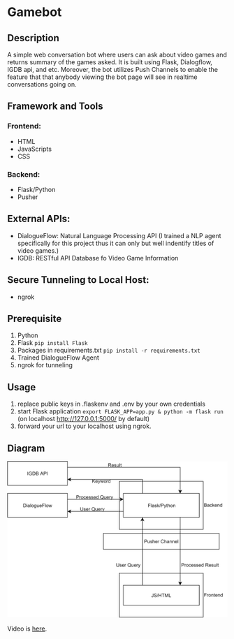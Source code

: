 # Gamebot

## Description
A simple web conversation bot where users can ask about video games and returns summary of the games asked. It is built using Flask, Dialogflow, IGDB api, and etc.
Moreover, the bot utilizes Push Channels to enable the feature that that anybody viewing the bot page will see in realtime conversations going on. 

## Framework and Tools
### Frontend:
* HTML
* JavaScripts
* CSS

### Backend:
* Flask/Python
* Pusher


## External APIs:
* DialogueFlow: Natural Language Processing API (I trained a NLP agent specifically for this project thus it can only but well indentify titles of video games.)
* IGDB: RESTful API Database fo Video Game Information 


## Secure Tunneling to Local Host: 
* ngrok

## Prerequisite
1. Python
2. Flask
`pip install Flask`
3. Packages in requirements.txt
`pip install -r requirements.txt`
4. Trained DialogueFlow Agent
5. ngrok for tunneling

## Usage
1. replace public keys in .flaskenv and .env by your own credentials
2. start Flask application `export FLASK_APP=app.py & python -m flask run` (on localhost http://127.0.0.1:5000/ by default)
3. forward your url to your localhost using ngrok.

## Diagram
![arch](https://github.com/zuozhiyang/GameBot/blob/master/Architecture.png)

Video is [here](https://www.dropbox.com/s/qz7z37rzwsefpsh/gamebot.mp4?dl=0).

